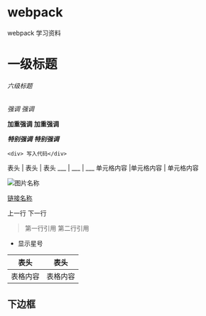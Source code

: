 # webpack
webpack 学习资料
<!-- 关于标题的写法有六个等级，显示的文本依次减小  以井号 #个数表示  -->
# 一级标题
###### 六级标题
<!-- 字体格式强调 -->
*强调*
_强调_

**加重强调**
__加重强调__

***特别强调***
___特别强调___

<!-- 代码 -->
`<div> 写入代码</div>`

<!-- 表格 （在表格前空一格，不然影响正常显示）-->
 表头 | 表头 | 表头 
 ___ | ___ | ___ 
 单元格内容 |单元格内容 | 单元格内容

 <!-- 引用链接 -->
 <!-- 1 图片  ![alt](URL title) -->
![图片名称](https://www.baidu.com/img/bd_logo1.png)  
<!-- 2链接  [百度](url)  -->
[链接名称](https://www.baidu.com/) 


 
<!-- 换行（建议直接在前一行后面补两个空格）
直接回车不能换行，  
可以在上一行文本后面补两个空格，这样下一行的文本就换行了。
或者就是在两行文本直接加一个空行。也能实现换行效果，不过这个行间距有点大。 -->
上一行  下一行
<!-- 引用 > -->
>第一行引用
>第二行引用
* 显示星号

<!-- 表格 -->
表头 | 表头 |
------ | ------ |
表格内容 | 表格内容 |
<!-- 划线 -->

下边框
--------

